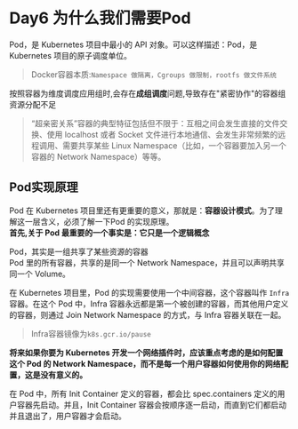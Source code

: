 # Day6 为什么我们需要Pod

Pod，是 Kubernetes 项目中最小的 API 对象。可以这样描述：Pod，是 Kubernetes 项目的原子调度单位。

> Docker容器本质:`Namespace 做隔离，Cgroups 做限制，rootfs 做文件系统`

按照容器为维度调度应用组时,会存在**成组调度**问题,导致存在"紧密协作"的容器组资源分配不足

> “超亲密关系”容器的典型特征包括但不限于：互相之间会发生直接的文件交换、使用 localhost 或者 Socket 文件进行本地通信、会发生非常频繁的远程调用、需要共享某些 Linux Namespace（比如，一个容器要加入另一个容器的 Network Namespace）等等。

## Pod实现原理

Pod 在 Kubernetes 项目里还有更重要的意义，那就是：**容器设计模式**。为了理解这一层含义，必须了解一下Pod 的实现原理。  
**首先,关于 Pod 最重要的一个事实是：它只是一个逻辑概念**

Pod，其实是一组共享了某些资源的容器  
Pod 里的所有容器，共享的是同一个 Network Namespace，并且可以声明共享同一个 Volume。

在 Kubernetes 项目里，Pod 的实现需要使用一个中间容器，这个容器叫作 `Infra` 容器。在这个 Pod 中，Infra 容器永远都是第一个被创建的容器，而其他用户定义的容器，则通过 Join Network Namespace 的方式，与 Infra 容器关联在一起。

> Infra容器镜像为`k8s.gcr.io/pause`

**将来如果你要为 Kubernetes 开发一个网络插件时，应该重点考虑的是如何配置这个 Pod 的 Network Namespace，而不是每一个用户容器如何使用你的网络配置，这是没有意义的。**

在 Pod 中，所有 Init Container 定义的容器，都会比 spec.containers 定义的用户容器先启动。并且，Init Container 容器会按顺序逐一启动，而直到它们都启动并且退出了，用户容器才会启动。
